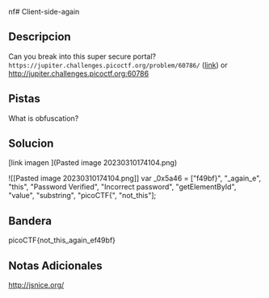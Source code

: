nf# Client-side-again
## Descripcion
Can you break into this super secure portal? `https://jupiter.challenges.picoctf.org/problem/60786/` ([link](https://jupiter.challenges.picoctf.org/problem/60786/)) or http://jupiter.challenges.picoctf.org:60786

## Pistas
What is obfuscation?

## Solucion 
[link imagen ](Pasted image 20230310174104.png)


![[Pasted image 20230310174104.png]]
var _0x5a46 = ["f49bf}", "_again_e", "this", "Password Verified", "Incorrect password", "getElementById", "value", "substring", "picoCTF{", "not_this"];
## Bandera
picoCTF{not_this_again_ef49bf}

## Notas Adicionales 
http://jsnice.org/
